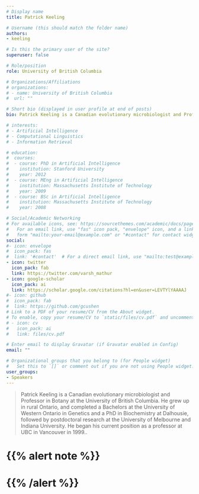 ```yaml
---
# Display name
title: Patrick Keeling

# Username (this should match the folder name)
authors:
- keeling

# Is this the primary user of the site?
superuser: false

# Role/position
role: University of British Columbia

# Organizations/Affiliations
# organizations:
# - name: University of British Columbia
#  url: ""

# Short bio (displayed in user profile at end of posts)
bio: Patrick Keeling is a Canadian evolutionary microbiologist and Professor in Botany at the University of British Columbia. He grew up in rural Ontario, and completed a Bachelors at the University of Western Ontario in Genetics and a PhD in Biochemistry at Dalhousie, followed by postdoctoral research at the University of Melbourne and Indiana University. He began his current position as a professor at UBC in Vancouver in 1999.

# interests:
# - Artificial Intelligence
# - Computational Linguistics
# - Information Retrieval

# education:
#  courses:
#  - course: PhD in Artificial Intelligence
#    institution: Stanford University
#    year: 2012
#  - course: MEng in Artificial Intelligence
#    institution: Massachusetts Institute of Technology
#    year: 2009
#  - course: BSc in Artificial Intelligence
#    institution: Massachusetts Institute of Technology
#    year: 2008

# Social/Academic Networking
# For available icons, see: https://sourcethemes.com/academic/docs/page-builder/#icons
#   For an email link, use "fas" icon pack, "envelope" icon, and a link in the
#   form "mailto:your-email@example.com" or "#contact" for contact widget.
social:
#- icon: envelope
#  icon_pack: fas
#  link: '#contact'  # For a direct email link, use "mailto:test@example.org".
- icon: twitter
  icon_pack: fab
  link: https://twitter.com/varsh_mathur
- icon: google-scholar
  icon_pack: ai
  link: https://scholar.google.com/citations?hl=en&user=LEVTYlYAAAAJ
#- icon: github
#  icon_pack: fab
#  link: https://github.com/gcushen
# Link to a PDF of your resume/CV from the About widget.
# To enable, copy your resume/CV to `static/files/cv.pdf` and uncomment the lines below.
# - icon: cv
#   icon_pack: ai
#   link: files/cv.pdf

# Enter email to display Gravatar (if Gravatar enabled in Config)
email: ""

# Organizational groups that you belong to (for People widget)
#   Set this to `[]` or comment out if you are not using People widget.
user_groups:
- Speakers
---
```


> Patrick Keeling is a Canadian evolutionary microbiologist and Professor in Botany at the University of British Columbia. He grew up in rural Ontario, and completed a Bachelors at the University of Western Ontario in Genetics and a PhD in Biochemistry at Dalhousie, followed by postdoctoral research at the University of Melbourne and Indiana University. He began his current position as a professor at UBC in Vancouver in 1999..

# {{% alert note %}}
# {{% /alert %}}
